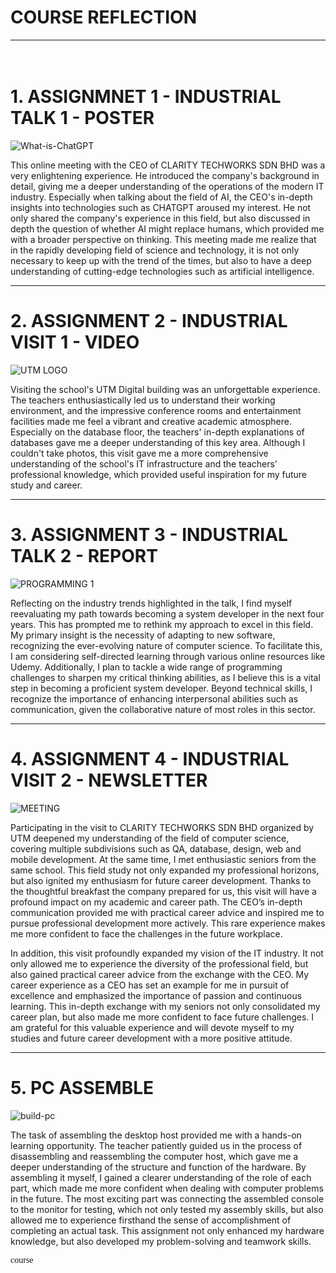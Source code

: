 
# COURSE REFLECTION

*******************************************************************************************************************

   　　　
# 1. ASSIGNMNET 1 - INDUSTRIAL TALK 1 - POSTER

![What-is-ChatGPT](https://github.com/miqbaltariq/SECP1513/assets/148403251/2696a0c6-72dd-4331-87c1-3a4047cb96ba)

This online meeting with the CEO of CLARITY TECHWORKS SDN BHD was a very enlightening experience. He introduced the company's background in detail, giving me a deeper understanding of the operations of the modern IT industry. Especially when talking about the field of AI, the CEO's in-depth insights into technologies such as CHATGPT aroused my interest. He not only shared the company's experience in this field, but also discussed in depth the question of whether AI might replace humans, which provided me with a broader perspective on thinking. This meeting made me realize that in the rapidly developing field of science and technology, it is not only necessary to keep up with the trend of the times, but also to have a deep understanding of cutting-edge technologies such as artificial intelligence.

*******************************************************************************************************************

# 2. ASSIGNMENT 2 - INDUSTRIAL VISIT 1 - VIDEO

![UTM LOGO](https://github.com/miqbaltariq/SECP1513/assets/148403251/f191cb0e-7e59-41e1-a7a6-7dc6ae4b2b1f)

Visiting the school's UTM Digital building was an unforgettable experience. The teachers enthusiastically led us to understand their working environment, and the impressive conference rooms and entertainment facilities made me feel a vibrant and creative academic atmosphere. Especially on the database floor, the teachers' in-depth explanations of databases gave me a deeper understanding of this key area. Although I couldn't take photos, this visit gave me a more comprehensive understanding of the school's IT infrastructure and the teachers' professional knowledge, which provided useful inspiration for my future study and career.

*******************************************************************************************************************

# 3. ASSIGNMENT 3 - INDUSTRIAL TALK 2 - REPORT

![PROGRAMMING 1](https://github.com/miqbaltariq/SECP1513/assets/148403251/0b1bb961-fc6a-41ed-a874-8fd4d5d857d5)

Reflecting on the industry trends highlighted in the talk, I find myself reevaluating my path towards becoming a system developer in the next four years. This has prompted me to rethink my approach to excel in this field. My primary insight is the necessity of adapting to new software, recognizing the ever-evolving nature of computer science. To facilitate this, I am considering self-directed learning through various online resources like Udemy. Additionally, I plan to tackle a wide range of programming challenges to sharpen my critical thinking abilities, as I believe this is a vital step in becoming a proficient system developer. Beyond technical skills, I recognize the importance of enhancing interpersonal abilities such as communication, given the collaborative nature of most roles in this sector.

*******************************************************************************************************************

# 4. ASSIGNMENT 4 - INDUSTRIAL VISIT 2 - NEWSLETTER

![MEETING](https://github.com/miqbaltariq/SECP1513/assets/148403251/89807419-d470-4cb9-ad72-15ad5624347d)


Participating in the visit to CLARITY TECHWORKS SDN BHD organized by UTM deepened my understanding of the field of computer science, covering multiple subdivisions such as QA, database, design, web and mobile development. At the same time, I met enthusiastic seniors from the same school. This field study not only expanded my professional horizons, but also ignited my enthusiasm for future career development. Thanks to the thoughtful breakfast the company prepared for us, this visit will have a profound impact on my academic and career path. The CEO’s in-depth communication provided me with practical career advice and inspired me to pursue professional development more actively. This rare experience makes me more confident to face the challenges in the future workplace.

In addition, this visit profoundly expanded my vision of the IT industry. It not only allowed me to experience the diversity of the professional field, but also gained practical career advice from the exchange with the CEO. My career experience as a CEO has set an example for me in pursuit of excellence and emphasized the importance of passion and continuous learning. This in-depth exchange with my seniors not only consolidated my career plan, but also made me more confident to face future challenges. I am grateful for this valuable experience and will devote myself to my studies and future career development with a more positive attitude.

*******************************************************************************************************************

# 5. PC ASSEMBLE

![build-pc](https://github.com/miqbaltariq/SECP1513/assets/148403251/88e3acec-97c3-45b3-81ba-1aa053cf7696)

The task of assembling the desktop host provided me with a hands-on learning opportunity. The teacher patiently guided us in the process of disassembling and reassembling the computer host, which gave me a deeper understanding of the structure and function of the hardware. By assembling it myself, I gained a clearer understanding of the role of each part, which made me more confident when dealing with computer problems in the future. The most exciting part was connecting the assembled console to the monitor for testing, which not only tested my assembly skills, but also allowed me to experience firsthand the sense of accomplishment of completing an actual task. This assignment not only enhanced my hardware knowledge, but also developed my problem-solving and teamwork skills.

<span style="font-family: 'Times New Roman', Times, serif;">course</span>
